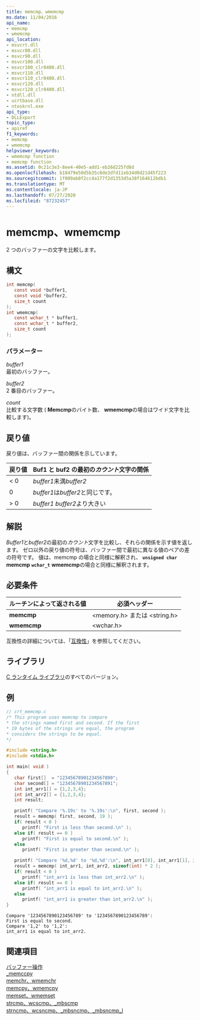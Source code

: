 ```yaml
---
title: memcmp、wmemcmp
ms.date: 11/04/2016
api_name:
- memcmp
- wmemcmp
api_location:
- msvcrt.dll
- msvcr80.dll
- msvcr90.dll
- msvcr100.dll
- msvcr100_clr0400.dll
- msvcr110.dll
- msvcr110_clr0400.dll
- msvcr120.dll
- msvcr120_clr0400.dll
- ntdll.dll
- ucrtbase.dll
- ntoskrnl.exe
api_type:
- DLLExport
topic_type:
- apiref
f1_keywords:
- memcmp
- wmemcmp
helpviewer_keywords:
- wmemcmp function
- memcmp function
ms.assetid: 0c21c3e3-8ee4-40e5-add1-eb26d225fd8d
ms.openlocfilehash: b18479e50d5b35c8de3dfd11eb34d0d21d45f223
ms.sourcegitcommit: 1f009ab0f2cc4a177f2d1353d5a38f164612bdb1
ms.translationtype: MT
ms.contentlocale: ja-JP
ms.lasthandoff: 07/27/2020
ms.locfileid: "87232457"
---
```

# <a name="memcmp-wmemcmp"></a>memcmp、wmemcmp

2 つのバッファーの文字を比較します。

## <a name="syntax"></a>構文

```C
int memcmp(
   const void *buffer1,
   const void *buffer2,
   size_t count
);
int wmemcmp(
   const wchar_t * buffer1,
   const wchar_t * buffer2,
   size_t count
);
```

### <a name="parameters"></a>パラメーター

*buffer1*<br/>
最初のバッファー。

*buffer2*<br/>
2 番目のバッファー。

*count*<br/>
比較する文字数 ( **Memcmp**のバイト数、 **wmemcmp**の場合はワイド文字を比較します)。

## <a name="return-value"></a>戻り値

戻り値は、バッファー間の関係を示しています。

|戻り値|Buf1 と buf2 の最初の*カウント*文字の関係|
|------------------|---------------------------------------------------------------|
|< 0|*buffer1*未満*buffer2*|
|0|*buffer1*は*buffer2*と同じです。|
|> 0|*buffer1* *buffer2*より大きい|

## <a name="remarks"></a>解説

*Buffer1*と*buffer2*の最初の*カウント*文字を比較し、それらの関係を示す値を返します。 ゼロ以外の戻り値の符号は、バッファー間で最初に異なる値のペアの差の符号です。 値は、memcmp の場合と同様に解釈され、 **`unsigned char`** **memcmp** **`wchar_t`** **wmemcmp**の場合と同様に解釈されます。

## <a name="requirements"></a>必要条件

|ルーチンによって返される値|必須ヘッダー|
|-------------|---------------------|
|**memcmp**|\<memory.h> または \<string.h>|
|**wmemcmp**|\<wchar.h>|

互換性の詳細については、「[互換性](../../c-runtime-library/compatibility.md)」を参照してください。

## <a name="libraries"></a>ライブラリ

[C ランタイム ライブラリ](../../c-runtime-library/crt-library-features.md)のすべてのバージョン。

## <a name="example"></a>例

```C
// crt_memcmp.c
/* This program uses memcmp to compare
* the strings named first and second. If the first
* 19 bytes of the strings are equal, the program
* considers the strings to be equal.
*/

#include <string.h>
#include <stdio.h>

int main( void )
{
   char first[]  = "12345678901234567890";
   char second[] = "12345678901234567891";
   int int_arr1[] = {1,2,3,4};
   int int_arr2[] = {1,2,3,4};
   int result;

   printf( "Compare '%.19s' to '%.19s':\n", first, second );
   result = memcmp( first, second, 19 );
   if( result < 0 )
      printf( "First is less than second.\n" );
   else if( result == 0 )
      printf( "First is equal to second.\n" );
   else
      printf( "First is greater than second.\n" );

   printf( "Compare '%d,%d' to '%d,%d':\n", int_arr1[0], int_arr1[1], int_arr2[0], int_arr2[1]);
   result = memcmp( int_arr1, int_arr2, sizeof(int) * 2 );
   if( result < 0 )
      printf( "int_arr1 is less than int_arr2.\n" );
   else if( result == 0 )
      printf( "int_arr1 is equal to int_arr2.\n" );
   else
      printf( "int_arr1 is greater than int_arr2.\n" );
}
```

```Output
Compare '1234567890123456789' to '1234567890123456789':
First is equal to second.
Compare '1,2' to '1,2':
int_arr1 is equal to int_arr2.
```

## <a name="see-also"></a>関連項目

[バッファー操作](../../c-runtime-library/buffer-manipulation.md)<br/>
[_memccpy](memccpy.md)<br/>
[memchr、wmemchr](memchr-wmemchr.md)<br/>
[memcpy、wmemcpy](memcpy-wmemcpy.md)<br/>
[memset、wmemset](memset-wmemset.md)<br/>
[strcmp、wcscmp、_mbscmp](strcmp-wcscmp-mbscmp.md)<br/>
[strncmp、wcsncmp、_mbsncmp、_mbsncmp_l](strncmp-wcsncmp-mbsncmp-mbsncmp-l.md)<br/>
